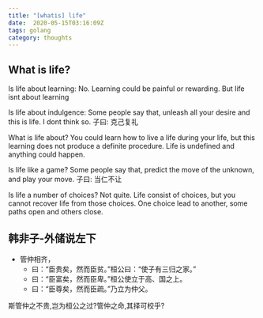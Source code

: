 ```yaml
---
title: "[whatis] life"
date:  2020-05-15T03:16:09Z
tags: golang
category: thoughts
---
```


## What is life?

Is life about learning: No. Learning could be painful or rewarding. But life isnt about learning

Is life about indulgence: Some people say that, unleash all your desire and this is life. I dont think so. 子曰: 克己复礼

What is life about? You could learn how to live a life during your life, but this learning does not produce a definite procedure. Life is undefined and anything could happen.

Is life like a game? Some people say that, predict the move of the unknown, and play your move. 子曰: 当仁不让

Is life a number of choices? Not quite. Life consist of choices, but you cannot recover life from those choices. One choice lead to another, some paths open and others close.

## 韩非子-外储说左下

- 管仲相齐，
  - 曰：“臣贵矣，然而臣贫。”桓公曰：“使子有三归之家。”
  - 曰：“臣富矣，然而臣卑。”桓公使立于高、国之上。
  - 曰：“臣尊矣，然而臣疏。”乃立为仲父。

斯管仲之不贵,岂为桓公之过?管仲之命,其择可校乎?